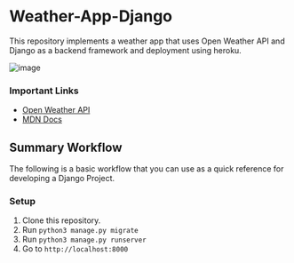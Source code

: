 # Weather-App-Django
This repository implements a weather app that uses Open Weather API and Django as a backend framework and deployment using heroku.

![image](https://user-images.githubusercontent.com/75296055/147100759-185d0a30-69d8-4c3c-8958-e3b216a403d5.png)

<h3>Important Links</h3>
<ul>
<li><a href="https://openweathermap.org/api">Open Weather API</a></li>
<li><a href="https://github.com/mdn/django-locallibrary-tutorial">MDN Docs</a></li>
</ul>


## Summary Workflow
The following is a basic workflow that you can use as a quick reference for developing a Django Project.

### Setup
1. Clone this repository.
2. Run `python3 manage.py migrate`
3. Run ``python3 manage.py runserver``
4. Go to `http://localhost:8000`
